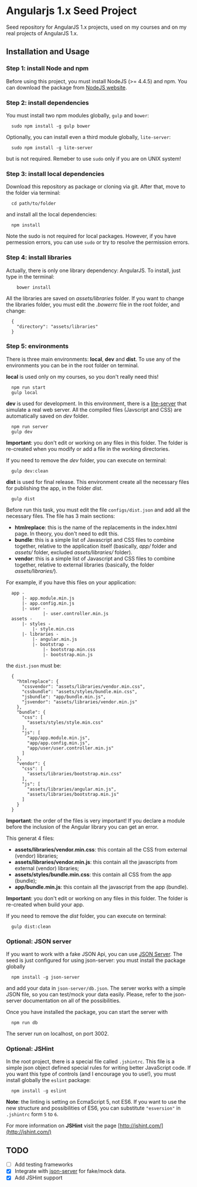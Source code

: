 # Angularjs 1.x Seed Project
Seed repository for AngularJS 1.x projects, used on my courses and on my real projects of AngularJS 1.x.

## Installation and Usage
### Step 1: install Node and npm
Before using this project, you must install NodeJS (>= 4.4.5) and npm. You can download the package from [NodeJS website](https://nodejs.org/en/).
### Step 2: install dependencies
You must install two npm modules globally, `gulp` and `bower`:
```
  sudo npm install -g gulp bower
```
Optionally, you can install even a third module globally, `lite-server`:
```
  sudo npm install -g lite-server
```
but is not required.
Remeber to use `sudo` only if you are on UNIX system!
### Step 3: install local dependencies
Download this repository as package or cloning via git.
After that, move to the folder via terminal:
```
  cd path/to/folder
```
and install all the local dependencies:
```
  npm install
```
Note the sudo is not required for local packages. However, if you have permession errors, you can use `sudo` or try to resolve the permission errors.
### Step 4: install libraries
Actually, there is only one library dependency: AngularJS. To install, just type in the terminal:
```
    bower install
```
All the libraries are saved on _assets/libraries_ folder. If you want to change the libraries folder, you must edit the _.bowerrc_ file in the root folder, and change:
```
  {
    "directory": "assets/libraries"
  }
```
### Step 5: environments
There is three main environments: **local**, **dev** and **dist**. To use any of the environments you can be in the root folder on terminal.

**local** is used only on my courses, so you don't really need this!
```
  npm run start
  gulp local
```
**dev** is used for development. In this environment, there is a [lite-server](https://github.com/johnpapa/lite-server) that simulate a real web server. All the compiled files (Javscript and CSS) are automatically saved on _dev_ folder.
```
  npm run server
  gulp dev
```
**Important**: you don't edit or working on any files in this folder. The folder is re-created when you modify or add a file in the working directories.

If you need to remove the _dev_ folder, you can execute on terminal:
```
  gulp dev:clean
```
**dist** is used for final release. This environment create all the necessary files for publishing the app, in the folder _dist_.
```
  gulp dist
```
Before run this task, you must edit the file `configs/dist.json` and add all the necessary files.
The file has 3 main sections:
- **htmlreplace**: this is the name of the replacements in the index.html page. In theory, you don't need to edit this.
- **bundle**: this is a simple list of Javascript and CSS files to combine together, relative to the application itself (basically, _app/_ folder and _assets/_ folder, excluded _assets/libraries/_ folder).
- **vendor**: this is a simple list of Javascript and CSS files to combine together, relative to external libraries (basically, the folder _assets/libraries/_).

For example, if you have this files on your application:
```
  app -
      |- app.module.min.js
      |- app.config.min.js
      |- user -
              |- user.controller.min.js
  assets -
      |- styles -
          |- style.min.css
      |- libraries -
          |- angular.min.js
          |- bootstrap -
              |- bootstrap.min.css
              |- bootstrap.min.js
```
the `dist.json` must be:
```
  {
    "htmlreplace": {
      "cssvendor": "assets/libraries/vendor.min.css",
      "cssbundle": "assets/styles/bundle.min.css",
      "jsbundle": "app/bundle.min.js",
      "jsvendor": "assets/libraries/vendor.min.js"
    },
    "bundle": {
      "css": [
        "assets/styles/style.min.css"
      ],
      "js": [
        "app/app.module.min.js",
        "app/app.config.min.js",
        "app/user/user.controller.min.js"
      ]
    },
    "vendor": {
      "css": [
        "assets/libraries/bootstrap.min.css"
      ],
      "js": [
        "assets/libraries/angular.min.js",
        "assets/libraries/bootstrap.min.js"
      ]
    }
  }
```
**Important**: the order of the files is very important! If you declare a module before the inclusion of the Angular library you can get an error.

This generat 4 files:
- **assets/libraries/vendor.min.css**: this contain all the CSS from external (vendor) libraries;
- **assets/libraries/vendor.min.js**: this contain all the javascripts from external (vendor) libraries;
- **assets/styles/bundle.min.css**: this contain all CSS from the app (bundle);
- **app/bundle.min.js**: this contain all the javascript from the app (bundle).

**Important**: you don't edit or working on any files in this folder. The folder is re-created when build your app.

If you need to remove the _dist_ folder, you can execute on terminal:
```
  gulp dist:clean
```
### Optional: JSON server
If you want to work with a fake JSON Api, you can use [JSON Server](https://github.com/typicode/json-server). The seed is just configured for using json-server: you must install the package globally
```
  npm install -g json-server
```
and add your data in `json-server/db.json`. The server works with a simple JSON file, so you can test/mock your data easily. Please, refer to the json-server documentation on all of the possibilities.

Once you have installed the package, you can start the server with
```
  npm run db
```
The server run on localhost, on port 3002.
### Optional: JSHint
In the root project, there is a special file called `.jshintrc`. This file is a simple json object defined special rules for writing better JavaScript code. If you want this type of controls (and I encourage you to use!), you must install globally the `eslint` package:
```
  npm install -g eslint
```
**Note**: the linting is setting on EcmaScript 5, not ES6. If you want to use the new structure and possibilities of ES6, you can substitute `"esversion"` in `.jshintrc` form `5` to `6`.

For more information on **JSHint** visit the page [http://jshint.com/](http://jshint.com/)
## TODO
- [ ] Add testing frameworks
- [x] Integrate with [json-server](https://github.com/typicode/json-server) for fake/mock data.
- [x] Add JSHint support
